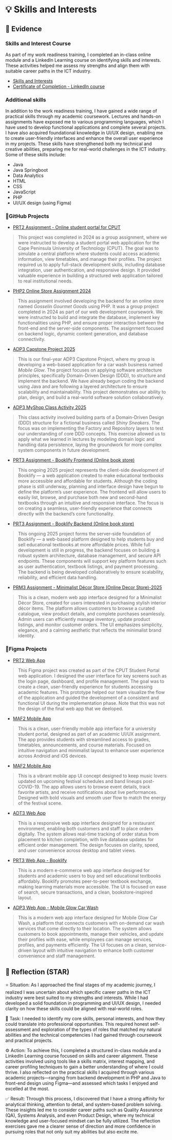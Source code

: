 # 💡 Skills and Interests

## 📎 Evidence
### Skills and Interest Course
As part of my work readiness training, I completed an in-class online module and a LinkedIn Learning course on identifying skills and interests. These activities helped me assess my strengths and align them with suitable career paths in the ICT industry.
- [Skills and Interests](./skills-and-interests.png)
- [Certificate of Completion - LinkedIn course](./CertificateOfCompletion_TransitionfromTeachingtoYourNewCareerOpportunity.pdf)

### Additional skills
In addition to the work readiness training, I have gained a wide range of practical skills through my academic coursework. Lectures and hands-on assignments have exposed me to various programming languages, which I have used to develop functional applications and complete several projects. I have also acquired foundational knowledge in UI/UX design, enabling me to create user-friendly interfaces and enhance the overall user experience in my projects. These skills have strengthened both my technical and creative abilities, preparing me for real-world challenges in the ICT industry. Some of these skills include:
- Java
- Java Springboot
- Data Analytics
- HTML
- CSS
- JavaScript
- PHP
- UI/UX design (using Figma)

### 📄GitHub Projects
- [PRT2 Assignment - Online student portal for CPUT](https://github.com/ThaakirahWatson/Student-Online-Services)
> This project was completed in 2024 as a group assignment, where we were instructed to develop a student portal web application for the Cape Peninsula University of Technology (CPUT). The goal was to simulate a central platform where students could access academic information, view timetables, and manage their profiles. The project required us to apply full-stack development skills, including database integration, user authentication, and responsive design. It provided valuable experience in building a structured web application tailored to real institutional needs.

- [PHP2 Online Store Assignment 2024](https://github.com/ThaakirahWatson/GosselinGourmetGoods)
> This assignment involved developing the backend for an online store named *Gosselin Gourmet Goods* using PHP. It was a group project completed in 2024 as part of our web development coursework. We were instructed to build and integrate the database, implement key functionalities using PHP, and ensure proper interaction between the front-end and the server-side components. The assignment focused on backend logic, dynamic content generation, and database connectivity.

- [ADP3 Capstone Project 2025](https://github.com/ThaakirahWatson/group-IT1_MobileGlow_Car_Wash)
> This is our final-year ADP3 Capstone Project, where my group is developing a web-based application for a car wash business named *Mobile Glow*. The project focuses on applying software architecture principles, specifically Domain-Driven Design (DDD), to structure and implement the backend. We have already begun coding the backend using Java and are following a layered architecture to ensure scalability and maintainability. This project demonstrates our ability to plan, design, and build a real-world software solution collaboratively.

- [ADP3 MyShop Class Activity 2025](https://github.com/ThaakirahWatson/shop)
> This class activity involved building parts of a Domain-Driven Design (DDD) structure for a fictional business called *Shiny Sneakers*. The focus was on implementing the Factory and Repository layers to test our understanding of core DDD concepts. This exercise allowed us to apply what we learned in lectures by modeling domain logic and handling data persistence, laying the groundwork for more complex system components in future development.

- [PRT3 Assignment - Booklify Frontend (Online book store)](https://github.com/ThaakirahWatson/booklify-frontend)
> This ongoing 2025 project represents the client-side development of Booklify — a web application created to make educational textbooks more accessible and affordable for students. Although the coding phase is still underway, planning and interface design have begun to define the platform’s user experience. The frontend will allow users to easily list, browse, and purchase both new and second-hand textbooks through an intuitive and responsive interface. The focus is on creating a seamless, user-friendly experience that connects directly with the backend’s core functionality.

- [PRT3 Assignment - Booklify Backend (Online book store)](https://github.com/Ranelan/bookify-backend)
> This ongoing 2025 project forms the server-side foundation of Booklify — a web-based platform designed to help students buy and sell educational textbooks at more affordable prices. While full development is still in progress, the backend focuses on building a robust system architecture, database management, and secure API endpoints. These components will support key platform features such as user authentication, textbook listings, and payment processing. The backend is being developed collaboratively to ensure scalability, reliability, and efficient data handling.

- [PRM3 Assignment - Minimalist Décor Store (Online Decor Store)-2025](https://github.com/ThaakirahWatson/Minimalist-Decor-Store)
> This is a clean, modern web app interface designed for a Minimalist Décor Store, created for users interested in purchasing stylish interior décor items. The platform allows customers to browse a curated catalogue, view product details, and complete purchases seamlessly. Admin users can efficiently manage inventory, update product listings, and monitor customer orders. The UI emphasizes simplicity, elegance, and a calming aesthetic that reflects the minimalist brand identity.

### 📄Figma Projects
- [PRT2 Web App](https://www.figma.com/design/QK7z7xZp17nMeR458KBHsu/CPUT-Application?node-id=0-1&p=f&t=2OjhC9aZTaGnz5kY-0)
> This Figma project was created as part of the CPUT Student Portal web application. I designed the user interface for key screens such as the login page, dashboard, and profile management. The goal was to create a clean, user-friendly experience for students accessing academic features. This prototype helped our team visualize the flow of the application and guided the development of a consistent and functional UI during the implementation phase. Note that this was not the design of the final web app that we deeloped.

- [MAF2 Mobile App](https://www.figma.com/design/isEePLW0LyHTulw3cvvZDh/CPUT-Mobile-Application?node-id=0-1&p=f&t=2j7gDKYZL7BZ1bHZ-0)
> This is a clean, user-friendly mobile app interface for a university student portal, designed as part of an academic UI/UX assignment. The app provides students with streamlined access to grades, timetables, announcements, and course materials. Focused on intuitive navigation and minimalist layout to enhance user experience across Android and iOS devices.

- [MAF2 Mobile App](https://www.figma.com/design/cREzc7g7OkOVvTdGvAZoTp/CovidBands?node-id=0-1&p=f&t=jQKjkWdZxkOvMeJQ-0)
> This is a vibrant mobile app UI concept designed to keep music lovers updated on upcoming festival schedules and band lineups post-COVID-19. The app allows users to browse event details, track favorite artists, and receive notifications about live performances. Designed with bold visuals and smooth user flow to match the energy of the festival scene.

- [ADT3 Web App](https://www.figma.com/design/DuZEbVQVyfw2IyJ7CRyfPr/ADT3---Restaurant-System?node-id=0-1&p=f&t=Qi3lIffwuZ00L2aI-0)
> This is a responsive web app interface designed for a restaurant environment, enabling both customers and staff to place orders digitally. The system allows real-time tracking of order status from placement to kitchen completion, with live database updates for efficient order management. The design focuses on clarity, speed, and user convenience across desktop and tablet views.

- [PRT3 Web App - Booklify](https://www.figma.com/design/jHwKNDTbxy5VJsj1zCo3E7/PRT3?t=Qi3lIffwuZ00L2aI-0)
> This is a modern e-commerce web app interface designed for students and academic users to buy and sell educational textbooks affordably. Booklify promotes peer-to-peer textbook exchange, making learning materials more accessible. The UI is focused on ease of search, secure transactions, and a clean, bookstore-inspired layout.

- [ADP3 Web App - Mobile Glow Car Wash](https://www.figma.com/design/8P5aX5mzHPRNLekFd1ygyS/MobileGlow-Car-Wash?node-id=0-1&p=f&t=XXGEvQLe8lVQ3UpX-0)
> This is a modern web app interface designed for Mobile Glow Car Wash, a platform that connects customers with on-demand car wash services that come directly to their location. The system allows customers to book appointments, manage their vehicles, and update their profiles with ease, while employees can manage services, profiles, and payments efficiently. The UI focuses on a clean, service-driven layout with intuitive navigation to enhance both customer convenience and staff management.

## 💬 Reflection (STAR)
⭐ Situation:
As I approached the final stages of my academic journey, I realized I was uncertain about which specific career paths in the ICT industry were best suited to my strengths and interests. While I had developed a solid foundation in programming and UI/UX design, I needed clarity on how these skills could be aligned with real-world roles.

🎯 Task:
I needed to identify my core skills, personal interests, and how they could translate into professional opportunities. This required honest self-assessment and exploration of the types of roles that matched my natural abilities and the technical competencies I had gained through coursework and practical projects.

⚙️ Action:
To achieve this, I completed a structured in-class module and a LinkedIn Learning course focused on skills and career alignment. These activities involved using tools like a skills matrix, interest mapping, and career profiling techniques to gain a better understanding of where I could thrive. I also reflected on the practical skills I acquired through various academic projects—ranging from backend development in PHP and Java to front-end design using Figma—and assessed which tasks I enjoyed and excelled at the most.

✅ Result:
Through this process, I discovered that I have a strong affinity for analytical thinking, attention to detail, and system-based problem solving. These insights led me to consider career paths such as Quality Assurance (QA), Systems Analysis, and even Product Design, where my technical knowledge and user-focused mindset can be fully utilized. The reflection exercises gave me a clearer sense of direction and more confidence in pursuing roles that not only suit my abilities but also excite me.
